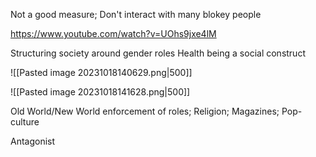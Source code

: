 Not a good measure; Don't interact with many blokey people

https://www.youtube.com/watch?v=UOhs9jxe4lM

Structuring society around gender roles
Health being a social construct

![[Pasted image 20231018140629.png|500]]

![[Pasted image 20231018141628.png|500]]

Old World/New World enforcement of roles; Religion; Magazines; Pop-culture

Antagonist